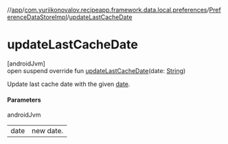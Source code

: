 //[app](../../../index.md)/[com.yuriikonovalov.recipeapp.framework.data.local.preferences](../index.md)/[PreferenceDataStoreImpl](index.md)/[updateLastCacheDate](update-last-cache-date.md)

# updateLastCacheDate

[androidJvm]\
open suspend override fun [updateLastCacheDate](update-last-cache-date.md)(date: [String](https://kotlinlang.org/api/latest/jvm/stdlib/kotlin/-string/index.html))

Update last cache date with the given [date](update-last-cache-date.md).

#### Parameters

androidJvm

| | |
|---|---|
| date | new date. |
